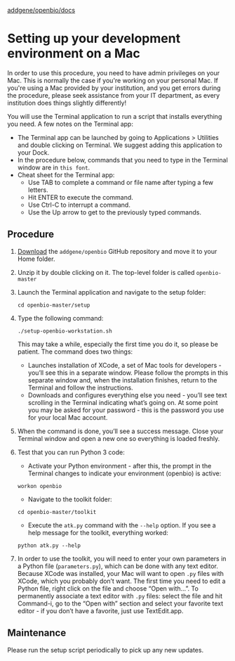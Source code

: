 [addgene/openbio/docs](https://addgene.github.io/openbio)
# Setting up your development environment on a Mac

In order to use this procedure, you need to have admin privileges on your Mac. This is normally the case if you're working on your personal Mac. If you're using a Mac provided by your institution, and you get errors during the procedure, please seek assistance from your IT department, as every institution does things slightly differently!

You will use the Terminal application to run a script that installs everything you need. A few notes on the Terminal app:
* The Terminal app can be launched by going to Applications > Utilities and double clicking on Terminal. We suggest adding this application to your Dock.
* In the procedure below, commands that you need to type in the Terminal window are in `this font`.
* Cheat sheet for the Terminal app:
  * Use TAB to complete a command or file name after typing a few letters. 
  * Hit ENTER to execute the command. 
  * Use Ctrl-C to interrupt a command.
  * Use the Up arrow to get to the previously typed commands.

## Procedure
1. [Download](https://github.com/addgene/openbio/archive/master.zip) the `addgene/openbio` GitHub repository and move it to your Home folder.
1. Unzip it by double clicking on it. The top-level folder is called `openbio-master`
1. Launch the Terminal application and navigate to the setup folder:
    ```
    cd openbio-master/setup
    ```
1. Type the following command:
    ```
    ./setup-openbio-workstation.sh
    ```
    This may take a while, especially the first time you do it, so please be patient. The command does two things:
    * Launches installation of XCode, a set of Mac tools for developers - you’ll see this in a separate window. Please follow the prompts in this separate window and, when the installation finishes, return to the Terminal and follow the instructions.
    * Downloads and configures everything else you need - you’ll see text scrolling in the Terminal indicating what’s going on.     At some point you may be asked for your password - this is the password you use for your local Mac account.
1. When the command is done, you’ll see a success message. Close your Terminal window and open a new one so everything is loaded freshly.
1. Test that you can run Python 3 code:
    * Activate your Python environment - after this, the prompt in the Terminal changes to indicate your environment (openbio) is active:
    ```
    workon openbio
    ```
    
    * Navigate to the toolkit folder: 
    ```
    cd openbio-master/toolkit
    ```
    * Execute the `atk.py` command with the `--help` option. If you see a help message for the toolkit, everything worked:
    ```
    python atk.py --help
    ```
1. In order to use the toolkit, you will need to enter your own parameters in a Python file (`parameters.py`), which can be done with any text editor. Because XCode was installed, your Mac will want to open `.py` files with XCode, which you probably don’t want. The first time you need to edit a Python file, right click on the file and choose “Open with…”. To permanently associate a text editor with `.py` files: select the file and hit Command-i, go to the “Open with” section and select your favorite text editor - if you don’t have a favorite, just use TextEdit.app.

## Maintenance
Please run the setup script periodically to pick up any new updates.

